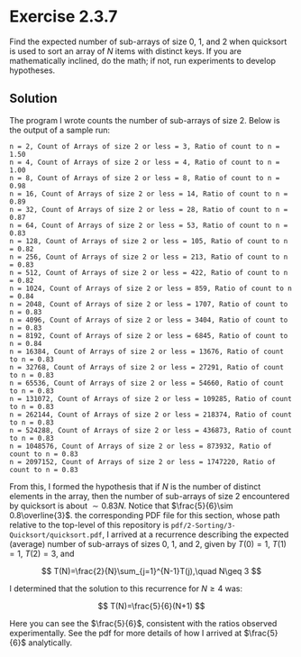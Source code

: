 # Exercise 2.3.7

Find the expected number of sub-arrays of size $0$, $1$, and $2$ when quicksort
is used to sort an array of $N$ items with distinct keys. If you are mathematically
inclined, do the math; if not, run experiments to develop hypotheses.

## Solution

The program I wrote counts the number of sub-arrays of size 2. Below
is the output of a sample run:

```text
n = 2, Count of Arrays of size 2 or less = 3, Ratio of count to n = 1.50
n = 4, Count of Arrays of size 2 or less = 4, Ratio of count to n = 1.00
n = 8, Count of Arrays of size 2 or less = 8, Ratio of count to n = 0.98
n = 16, Count of Arrays of size 2 or less = 14, Ratio of count to n = 0.89
n = 32, Count of Arrays of size 2 or less = 28, Ratio of count to n = 0.87
n = 64, Count of Arrays of size 2 or less = 53, Ratio of count to n = 0.83
n = 128, Count of Arrays of size 2 or less = 105, Ratio of count to n = 0.82
n = 256, Count of Arrays of size 2 or less = 213, Ratio of count to n = 0.83
n = 512, Count of Arrays of size 2 or less = 422, Ratio of count to n = 0.82
n = 1024, Count of Arrays of size 2 or less = 859, Ratio of count to n = 0.84
n = 2048, Count of Arrays of size 2 or less = 1707, Ratio of count to n = 0.83
n = 4096, Count of Arrays of size 2 or less = 3404, Ratio of count to n = 0.83
n = 8192, Count of Arrays of size 2 or less = 6845, Ratio of count to n = 0.84
n = 16384, Count of Arrays of size 2 or less = 13676, Ratio of count to n = 0.83
n = 32768, Count of Arrays of size 2 or less = 27291, Ratio of count to n = 0.83
n = 65536, Count of Arrays of size 2 or less = 54660, Ratio of count to n = 0.83
n = 131072, Count of Arrays of size 2 or less = 109285, Ratio of count to n = 0.83
n = 262144, Count of Arrays of size 2 or less = 218374, Ratio of count to n = 0.83
n = 524288, Count of Arrays of size 2 or less = 436873, Ratio of count to n = 0.83
n = 1048576, Count of Arrays of size 2 or less = 873932, Ratio of count to n = 0.83
n = 2097152, Count of Arrays of size 2 or less = 1747220, Ratio of count to n = 0.83
```

From this, I formed the hypothesis that if $N$ is the number of distinct elements
in the array, then the number of sub-arrays of size 2 encountered by quicksort
is about $\sim 0.83N$. Notice that $\frac{5}{6}\sim 0.8\overline{3}$.
the corresponding PDF file for this section, whose path relative to the top-level
of this repository is `pdf/2-Sorting/3-Quicksort/quicksort.pdf`, I arrived at
a recurrence describing the expected (average) number of sub-arrays of sizes 0, 1, and 2,
given by $T(0)=1$, $T(1)=1$, $T(2)=3$, and

$$
T(N)=\frac{2}{N}\sum_{j=1}^{N-1}T(j),\quad N\geq 3
$$

I determined that the solution to this recurrence for $N\geq 4$ was:

$$
T(N)=\frac{5}{6}(N+1)
$$

Here you can see the $\frac{5}{6}$, consistent with the ratios observed experimentally.
See the pdf for more details of how I arrived at $\frac{5}{6}$ analytically.